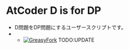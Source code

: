 # AtCoder D is for DP
- D問題をDP問題にするユーザースクリプトです。
- - [![GreasyFork](https://img.shields.io/badge/GreasyFork-install-orange)](https://greasyfork.org/ja/scripts/449980-atcoder-kaomoji) TODO:UPDATE
